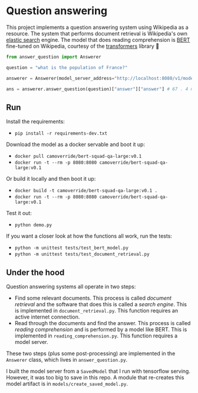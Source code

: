 # Question answering

This project implements a question answering system using Wikipedia as a resource. The system that performs document retrieval is Wikipedia's own [elastic search](https://en.wikipedia.org/wiki/Elasticsearch) engine. The model that does reading comprehension is [BERT](https://arxiv.org/abs/1810.04805) fine-tuned on Wikipedia, courtesy of the [transformers](https://huggingface.co/transformers/) library 🥰

~~~python
from answer_question import Answerer

question = "what is the population of France?"

answerer = Answerer(model_server_address="http://localhost:8080/v1/models/bert_qa_squad:predict")

ans = answerer.answer_question(question)["answer"]["answer"] # 67 . 4 million
~~~


## Run

Install the requirements:

- `pip install -r requirements-dev.txt`

Download the model as a docker servable and boot it up:

- `docker pull camoverride/bert-squad-qa-large:v0.1`
- `docker run -t --rm -p 8080:8080 camoverride/bert-squad-qa-large:v0.1`

Or build it locally and then boot it up:

- `docker build -t camoverride/bert-squad-qa-large:v0.1 .`
- `docker run -t --rm -p 8080:8080 camoverride/bert-squad-qa-large:v0.1`

Test it out:

- `python demo.py`

If you want a closer look at how the functions all work, run the tests:

- `python -m unittest tests/test_bert_model.py`
- `python -m unittest tests/test_document_retrieval.py`


## Under the hood

Question answering systems all operate in two steps:

- Find some relevant documents. This process is called _document retrieval_ and the software that does this is called a _search engine_. This is implemented in `document_retrieval.py`. This function requires an active internet connection.
- Read through the documents and find the answer. This process is called _reading comprehension_ and is performed by a model like BERT. This is implemented in `reading_comprehension.py`. This function requires a model server.

These two steps (plus some post-processing) are implemented in the `Answerer` class, which lives in `answer_question.py`.

I built the model server from a `SavedModel` that I run with tensorflow serving. However, it was too big to save in this repo. A module that re-creates this model artifact is in `models/create_saved_model.py`.
